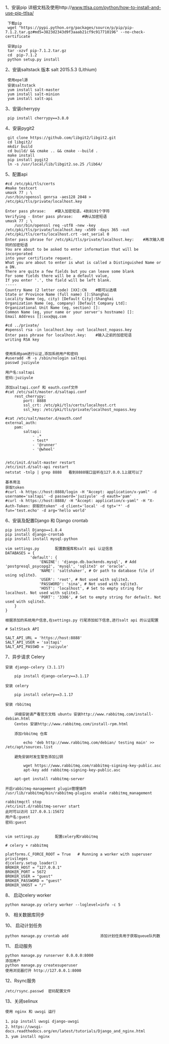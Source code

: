 1、安装pip  详细文档及使用http://www.ttlsa.com/python/how-to-install-and-use-pip-ttlsa/

     下载pip
     wget "https://pypi.python.org/packages/source/p/pip/pip-7.1.2.tar.gz#md5=3823d2343d9f3aaab21cf9c917710196" --no-check-certificate

     安装pip
     tar -xzvf pip-7.1.2.tar.gz
     cd  pip-7.1.2
     python setup.py install

2、安装saltstack   版本 salt 2015.5.3 (Lithium)

     使用epel源
     安装saltstack
     yum install salt-master
     yum install salt-minion
     yum install salt-api

3、安装cherrypy

     pip install cherrypy==3.8.0
     
4、安装pygit2

     git clone https://github.com/libgit2/libgit2.git
     cd libgit2/
     mkdir build
     cd build/ && cmake .. && cmake --build .
     make install
     pip install pygit2
     ln -s /usr/local/lib/libgit2.so.25 /lib64/

5、配置api

    #cd /etc/pki/tls/certs
    #make testcert
    umask 77 ; \
    /usr/bin/openssl genrsa -aes128 2048 > /etc/pki/tls/private/localhost.key

    Enter pass phrase:    #键入加密短语，4到8191个字符
    Verifying - Enter pass phrase:    #确认加密短语
    umask 77 ; \
        /usr/bin/openssl req -utf8 -new -key /etc/pki/tls/private/localhost.key -x509 -days 365 -out /etc/pki/tls/certs/localhost.crt -set_serial 0
    Enter pass phrase for /etc/pki/tls/private/localhost.key:    #再次输入相同的加密短语
    You are about to be asked to enter information that will be incorporated
    into your certificate request.
    What you are about to enter is what is called a Distinguished Name or a DN.
    There are quite a few fields but you can leave some blank
    For some fields there will be a default value,
    If you enter '.', the field will be left blank.
    -----
    Country Name (2 letter code) [XX]:CN    #都可以选填
    State or Province Name (full name) []:Shanghai
    Locality Name (eg, city) [Default City]:Shanghai
    Organization Name (eg, company) [Default Company Ltd]:
    Organizational Unit Name (eg, section) []:
    Common Name (eg, your name or your server's hostname) []:
    Email Address []:xxx@qq.com

    #cd ../private/
    #openssl rsa -in localhost.key -out localhost_nopass.key
    Enter pass phrase for localhost.key:    #输入之前的加密短语
    writing RSA key


    使用系统pam进行认证,添加系统用户和密码
    #useradd -M -s /sbin/nologin saltapi
    passwd juziyule

    用户名:saltapi
    密码:juziyule

    添加saltapi.conf 和 eauth.conf文件
    #cat /etc/salt/master.d/saltapi.conf
        rest_cherrypy:
            port: 8888
            ssl_crt: /etc/pki/tls/certs/localhost.crt
            ssl_key: /etc/pki/tls/private/localhost_nopass.key

    #cat /etc/salt/master.d/eauth.conf
    external_auth:
        pam:
            saltapi:
                - .*
                - test*
                - '@runner'
                - '@wheel'


    /etc/init.d/salt-master restart
    /etc/init.d/salt-api restart
    netstat -tnlp | grep 8888   看到8888端口监听在127.0.0.1上就可以了

    基本用法
    获取token
    #curl -k https://host:8888/login -H "Accept: application/x-yaml" -d username='saltapi' -d password='juziyule' -d eauth='pam'
    #curl -k https://host:8888/ -H "Accept: application/x-yaml" -H "X-Auth-Token: 获取的token" -d client='local' -d tgt='*' -d fun='test.echo' -d arg='hello world'

6、安装及配置Django 和 Django crontab

    pip install Django==1.8.4
    pip install django-crontab
    pip install install mysql-python

    vim settings.py       配置数据库和salt api 认证信息
    DATABASES = {
               'default': {
                   'ENGINE': 'django.db.backends.mysql', # Add 'postgresql_psycopg2', 'mysql', 'sqlite3' or 'oracle'.
                   'NAME': 'saltshaker', # Or path to database file if using sqlite3.
                   'USER': 'root', # Not used with sqlite3.
                   'PASSWORD': 'sina', # Not used with sqlite3.
                   'HOST': 'localhost', # Set to empty string for localhost. Not used with sqlite3.
                   'PORT': '3306', # Set to empty string for default. Not used with sqlite3.
        }
    }

    根据添加的系统用户信息,在settings.py 行尾添加如下信息,进行salt api 的认证配置

    # SaltStack API

    SALT_API_URL = 'https://host:8888'
    SALT_API_USER = 'saltapi'
    SALT_API_PASSWD = 'juziyule'


7、异步请求 Celery

    安装 django-celery (3.1.17)

        pip install django-celery==3.1.17

    安装 celery

        pip install celery==3.1.17

    安装 rbbitmq

        详细安装请产看官方文档 ubuntu 安装http://www.rabbitmq.com/install-debian.html
        Centos 安装http://www.rabbitmq.com/install-rpm.html

        添加rbbitmq 仓库

            echo 'deb http://www.rabbitmq.com/debian/ testing main' >> /etc/apt/sources.list

        避免安装时发生警告添加公钥

            wget https://www.rabbitmq.com/rabbitmq-signing-key-public.asc
            apt-key add rabbitmq-signing-key-public.asc

        apt-get install rabbitmq-server

    开启rabbitmq-management plugin管理插件
    /usr/lib/rabbitmq/bin/rabbitmq-plugins enable rabbitmq_management

    rabbitmqctl stop
    /etc/init.d/rabbitmq-server start
    此时可以访问 127.0.0.1:15672
    用户名:guest
    密码:guest


    vim settings.py       配置celery和rabbitmq

    # celery + rabbitmq

    platforms.C_FORCE_ROOT = True   # Running a worker with superuser privileges
    djcelery.setup_loader()
    BROKER_HOST = "127.0.0.1"
    BROKER_PORT = 5672
    BROKER_USER = "guest"
    BROKER_PASSWORD = "guest"
    BROKER_VHOST = "/"

8、 启动celery worker

    python manage.py celery worker --loglevel=info -c 5

9、 相关数据库同步

    

10、 启动计划任务

    python manage.py crontab add              添加计划任务用于获取queue队列数

11、 启动服务

    python manage.py runserver 0.0.0.0:8000
    添加用户
    python manage.py createsuperuser
    使用浏览器打开 http://127.0.0.1:8000

12、Rsync服务

    /etc/rsync.passwd  密码配置文件
    
13、关闭selinux

    使用 nginx 和 uwsgi 运行 

    1、pip install uwsgi django-uwsgi
    2、https://uwsgi-docs.readthedocs.org/en/latest/tutorials/Django_and_nginx.html
    3、yum install nginx
